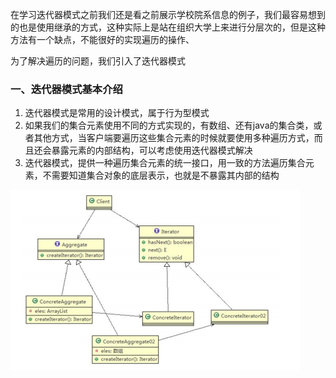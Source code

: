 在学习迭代器模式之前我们还是看之前展示学校院系信息的例子，我们最容易想到的也是使用继承的方式，这种实际上是站在组织大学上来进行分层次的，但是这种方法有一个缺点，不能很好的实现遍历的操作、

为了解决遍历的问题，我们引入了迭代器模式

### 一、迭代器模式基本介绍

1. 迭代器模式是常用的设计模式，属于行为型模式
2. 如果我们的集合元素使用不同的方式实现的，有数组、还有java的集合类，或者其他方式，当客户端要遍历这些集合元素的时候就要使用多种遍历方式，而且还会暴露元素的内部结构，可以考虑使用迭代器模式解决
3. 迭代器模式，提供一种遍历集合元素的统一接口，用一致的方法遍历集合元素，不需要知道集合对象的底层表示，也就是不暴露其内部的结构

![image-20200901113828323](.\images\image-20200901113828323.png)